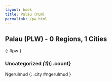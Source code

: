 ```yaml
---
layout: book
title: Palau (PLW)
permalink: /pw.html
---
```


## Palau (PLW) - 0 Regions, 1 Cities
{: #pw }





### Uncategorized _(1)_{:.count}


Ngerulmud  {: .city #ngerulmud } <br>


 
